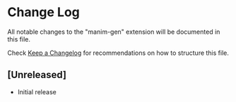# Change Log

All notable changes to the "manim-gen" extension will be documented in this file.

Check [Keep a Changelog](http://keepachangelog.com/) for recommendations on how to structure this file.

## [Unreleased]

- Initial release